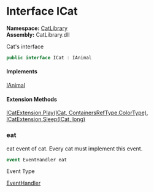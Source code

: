 ﻿# Interface ICat

__Namespace:__ [CatLibrary](CatLibrary.md)  
__Assembly:__ CatLibrary.dll

Cat's interface

```csharp
public interface ICat : IAnimal
```

#### Implements

[IAnimal](CatLibrary.IAnimal.md)

#### Extension Methods

[ICatExtension.Play(ICat, ContainersRefType.ColorType)](CatLibrary.ICatExtension.md#CatLibrary.ICatExtension.Play(CatLibrary.Core.ContainersRefType.ColorType)), 
[ICatExtension.Sleep(ICat, long)](CatLibrary.ICatExtension.md#CatLibrary.ICatExtension.Sleep(System.Int64))

### eat

eat event of cat. Every cat must implement this event.

```csharp
event EventHandler eat
```

Event Type

[EventHandler](https://learn.microsoft.com/dotnet/api/system.eventhandler)

